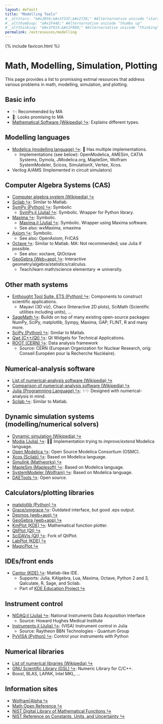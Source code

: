 ```yaml
---
layout: default
title: "Modelling Tools"
#__altstars: "&#x2B50;&#x1F31F;&#x2728;" #Alternarnative unicode "stars"
#__altthumbsup: "&#x1F44D;" #Alternarnative unicode "thumbs up"
#__altthinking: "&#x1F914;&#x1F9D0;" #Alternarnative unicode "thinking"
permalink: /extresouces/modelling
---
```


{% include favicon.html %}

<!-- Reference-style links to make tables & lists more readable -->


# Math, Modelling, Simulation, Plotting

This page provides a list to promissing extrnal resources that address various problems in math, modelling, simulation, and plotting.

## Basic info
 - &#x2728;: Recommended by MA
 - &#x1F914;: Looks promising to MA
 - [Mathematical Software (Wikipedia) &#x21AA;](https://en.wikipedia.org/wiki/Mathematical_software): Explains different types.

## Modelling languages
 - [Modelica (modelling language) &#x21AA;](https://www.modelica.org/): &#x1F914; Has multiple implementations.
   - Implementations (see below): OpenModelica, AMESim, CATIA Systems, Dymola, JModelica.org, MapleSim, Wolfram SystemModeler, Scicos, SimulationX, Vertex, Xcos.
 - Verilog A/AMS (Implemented in circuit simulators)

## Computer Algebra Systems (CAS)
 - [Computer algebra system (Wikipedia) &#x21AA;](https://en.wikipedia.org/wiki/Computer_algebra_system)
 - [Scilab &#x21AA;](https://www.scilab.org/): Similar to Matlab.
 - [SymPy (Python) &#x21AA;](https://www.sympy.org/): Symbolic
   - [SymPy.jl (Julia) &#x21AA;](https://github.com/JuliaPy/SymPy.jl): Symbolic. Wrapper for Python library.
 - [Maxima &#x21AA;](http://maxima.sourceforge.net/): Symbolic.
   - [Maxima.jl (Julia) &#x21AA;](https://github.com/nsmith5/Maxima.jl): Symbolic. Wrapper using Maxima software.
   - See also: wxMaxima, xmaxima
 - [Axiom &#x21AA;](http://www.axiom-developer.org/): Symbolic.
   - See also: OpenAxiom, FriCAS
 - [Octave &#x21AA;](http://www.gnu.org/software/octave/): Similar to Matlab. MA: Not recommended; use Julia if possible.
   - See also: xoctave, QtOctave
 - [GeoGebra (Web+app) &#x21AA;](https://www.geogebra.org/): Interactive geometry/algebra/statistics/calculus.
   - Teach/learn math/science elementary &rArr; university.

## Other math systems
 - [Enthought Tool Suite, ETS (Python) &#x21AA;](https://docs.enthought.com/ets/): Components to construct scientific applications.
   - Mayavi (3D viz), Chaco (Interactive 2D plots), SciMath (Scientific utilities including units), ...
 - [SageMath &#x21AA;](https://www.sagemath.org/): Builds on top of many existing open-source packages: NumPy, SciPy, matplotlib, Sympy, Maxima, GAP, FLINT, R and many more.
 - [SciPy (Python) &#x21AA;](https://www.scipy.org/): Similar to Matlab.
 - [Qwt (C++/Qt) &#x21AA;](https://qwt.sourceforge.io/): Qt Widgets for Technical Applications.
 - [ROOT (CERN) &#x21AA;](https://root.cern/): Data analysis framework
   - Source: CERN (European Organization for Nuclear Research, orig: Conseil Européen pour la Recherche Nucléaire).

## Numerical-analysis software
 - [List of numerical-analysis software (Wikipedia) &#x21AA;](https://en.wikipedia.org/wiki/List_of_numerical-analysis_software)
 - [Comparison of numerical-analysis software (Wikipedia) &#x21AA;](https://en.wikipedia.org/wiki/Comparison_of_numerical-analysis_software)
 - [Julia (Programming Language) &#x21AA;](https://julialang.org/): &#x2728;&#x2728; Designed with numerical-analysis in mind.
 - [Scilab &#x21AA;](https://www.scilab.org/): Similar to Matlab.

<a name="DynamicSim"></a>
## Dynamic simulation systems (modelling/numerical solvers)
 - [Dynamic simulation (Wikipedia) &#x21AA;](https://en.wikipedia.org/wiki/Dynamic_simulation)
 - [Modia (Julia) &#x21AA;](https://github.com/ModiaSim/Modia.jl): &#x1F914;&#x1F914; Implementation trying to *improve/extend* Modelica language.
 - [Open Modelica &#x21AA;](https://openmodelica.org/): Open Source Modelica Consortium (OSMC).
 - [Xcos (Scilab) &#x21AA;](https://www.scilab.org/software/xcos): Based on Modelica language.
 - [Simulink (Mathworks) &#x21AA;](https://www.mathworks.com/products/simulink.html)
 - [MapleSim (Maplesoft) &#x21AA;](https://www.maplesoft.com/products/maplesim/index.aspx): Based on Modelica language.
 - [SystemModeler (Wolfram) &#x21AA;](https://www.wolfram.com/system-modeler/): Based on Modelica language.
 - [DAETools &#x21AA;](http://daetools.sourceforge.net/html/index.html): Open source.

## Calculators/plotting libraries
 - [matplotlib (Python) &#x21AA;](http://matplotlib.sourceforge.net/)
 - [Grace/xmgrace &#x21AA;](http://matplotlib.sourceforge.net/): Outdated interface, but good .eps output.
 - [Desmos (web+app) &#x21AA;](https://www.desmos.com/)
 - [GeoGebra (web+app) &#x21AA;](https://www.geogebra.org/graphing)
 - [KmPlot (KDE) &#x21AA;](http://edu.kde.org/kmplot/): Mathematical function plotter.
 - [QtiPlot (Qt) &#x21AA;](https://www.qtiplot.com/)
 - [SciDAVis (Qt) &#x21AA;](http://scidavis.sourceforge.net/): Fork of QtiPlot.
 - [LabPlot (KDE) &#x21AA;](https://labplot.kde.org/)
 - [MagicPlot &#x21AA;](https://magicplot.com/)

## IDEs/front ends
 - [Cantor (KDE) &#x21AA;](http://www.kde.org/applications/education/cantor/): Matlab-like IDE.
   - Supports: Julia, KAlgebra, Lua, Maxima, Octave, Python 2 and 3, Qalculate, R, Sage, and Scilab.
   - Part of [KDE Education Project &#x21AA;](https://edu.kde.org/)

## Instrument control
 - [NIDAQ.jl (Julia) &#x21AA;](https://github.com/JaneliaSciComp/NIDAQ.jl): National Instruments Data Acquisition Interface
   - Source: Howard Hughes Medical Institute
 - [Instruments.jl (Julia) &#x21AA;](https://github.com/BBN-Q/Instruments.jl): (VISA) Instrument control in Julia
   - Source: Raytheon BBN Technologies - Quantum Group
 - [PyVISA (Python) &#x21AA;](https://pyvisa.readthedocs.io/en/latest/): Control your instruments with Python

## Numerical libraries
 - [List of numerical libraries (Wikipedia) &#x21AA;](https://en.wikipedia.org/wiki/List_of_numerical_libraries)
 - [GNU Scientific Library (GSL) &#x21AA;](http://www.gnu.org/software/gsl/): Numeric Library for C/C++.
 - Boost, BLAS, LAPAK, Intel MKL, ...

## Information sites
 - [Wolfram|Alpha &#x21AA;](https://www.wolframalpha.com/)
 - [Math Open Reference &#x21AA;](https://www.mathopenref.com/)
 - [NIST Digital Library of Mathematical Functions &#x21AA;](https://dlmf.nist.gov/)
 - [NIST Reference on Constants, Units, and Uncertainty &#x21AA;](https://physics.nist.gov/cuu/Constants/index.html)

